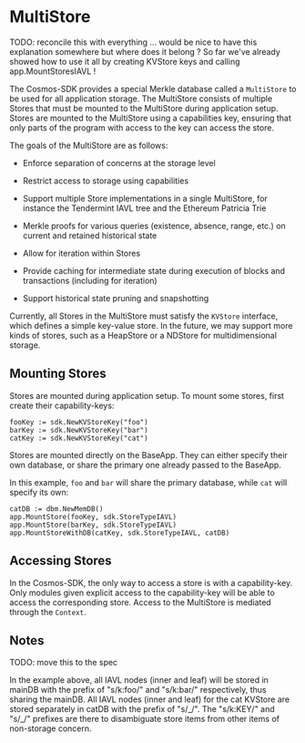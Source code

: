 # MultiStore

TODO: reconcile this with everything ... would be nice to have this explanation
somewhere but where does it belong ? So far we've already showed how to use it
all by creating KVStore keys and calling app.MountStoresIAVL !


The Cosmos-SDK provides a special Merkle database called a `MultiStore` to be used for all application
storage. The MultiStore consists of multiple Stores that must be mounted to the
MultiStore during application setup. Stores are mounted to the MultiStore using a capabilities key, 
ensuring that only parts of the program with access to the key can access the store.

The goals of the MultiStore are as follows:

- Enforce separation of concerns at the storage level
- Restrict access to storage using capabilities
- Support multiple Store implementations in a single MultiStore, for instance the Tendermint IAVL tree and
  the Ethereum Patricia Trie
- Merkle proofs for various queries (existence, absence, range, etc.) on current and retained historical state
- Allow for iteration within Stores
- Provide caching for intermediate state during execution of blocks and transactions (including for iteration)

- Support historical state pruning and snapshotting

Currently, all Stores in the MultiStore must satisfy the `KVStore` interface,
which defines a simple key-value store. In the future, 
we may support more kinds of stores, such as a HeapStore
or a NDStore for multidimensional storage.

## Mounting Stores

Stores are mounted during application setup. To mount some stores, first create
their capability-keys:

```
fooKey := sdk.NewKVStoreKey("foo")
barKey := sdk.NewKVStoreKey("bar")
catKey := sdk.NewKVStoreKey("cat")
```

Stores are mounted directly on the BaseApp.
They can either specify their own database, or share the primary one already
passed to the BaseApp.

In this example, `foo` and `bar` will share the primary database, while `cat` will
specify its own:

```
catDB := dbm.NewMemDB()
app.MountStore(fooKey, sdk.StoreTypeIAVL)
app.MountStore(barKey, sdk.StoreTypeIAVL)
app.MountStoreWithDB(catKey, sdk.StoreTypeIAVL, catDB)
```

## Accessing Stores

In the Cosmos-SDK, the only way to access a store is with a capability-key.
Only modules given explicit access to the capability-key will 
be able to access the corresponding store. Access to the MultiStore is mediated
through the `Context`.

## Notes 

TODO: move this to the spec

In the example above, all IAVL nodes (inner and leaf) will be stored
in mainDB with the prefix of "s/k:foo/" and "s/k:bar/" respectively,
thus sharing the mainDB.  All IAVL nodes (inner and leaf) for the
cat KVStore are stored separately in catDB with the prefix of
"s/\_/".  The "s/k:KEY/" and "s/\_/" prefixes are there to
disambiguate store items from other items of non-storage concern.

